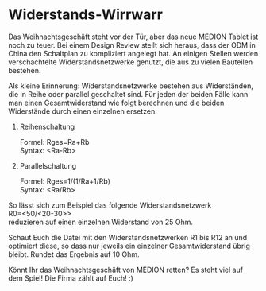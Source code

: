 # Widerstands-Wirrwarr

Das Weihnachtsgeschäft steht vor der Tür, aber das neue MEDION Tablet ist noch zu teuer. Bei einem Design Review stellt sich heraus, dass der ODM in China den Schaltplan zu kompliziert angelegt hat. An einigen Stellen werden verschachtelte Widerstandsnetzwerke genutzt, die aus zu vielen Bauteilen bestehen.

Als kleine Erinnerung: Widerstandsnetzwerke bestehen aus Widerständen, die in Reihe oder parallel geschaltet sind. Für jeden der beiden Fälle kann man einen Gesamtwiderstand wie folgt berechnen und die beiden Widerstände durch einen einzelnen ersetzen:

1) Reihenschaltung

    Formel: Rges=Ra+Rb   
    Syntax: \<Ra-Rb>

2) Parallelschaltung

    Formel: Rges=1/(1/Ra+1/Rb)   
    Syntax: \<Ra/Rb>

So lässt sich zum Beispiel das folgende Widerstandsnetzwerk   
R0=<50/<20-30>>   
reduzieren auf einen einzelnen Widerstand von 25 Ohm.

Schaut Euch die Datei mit den Widerstandsnetzwerken R1 bis R12 an und optimiert diese, so dass nur jeweils ein einzelner Gesamtwiderstand übrig bleibt. Rundet das Ergebnis auf 10 Ohm.

Könnt Ihr das Weihnachtsgeschäft von MEDION retten? Es steht viel auf dem Spiel! Die Firma zählt auf Euch! :)